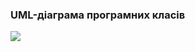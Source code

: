 ### UML-діаграма програмних класів
![](https://user-images.githubusercontent.com/79446188/195665535-8248f4c9-195e-4752-a383-188b46196171.png)

